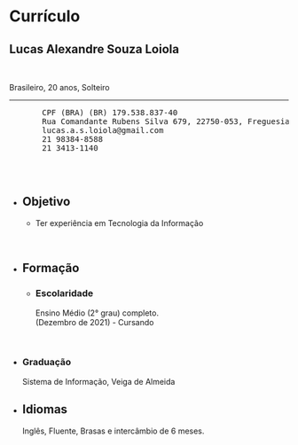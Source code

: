  <head>
     <meta charset = "utf-8">
     <h1>Currículo</h1>
  </head>
  
 <body>
     <h2>Lucas Alexandre Souza Loiola</h2><br>
     <p>Brasileiro, 20 anos, Solteiro</p>
       <hr>
     <pre>
       CPF (BRA) (BR) 179.538.837-40 
       Rua Comandante Rubens Silva 679, 22750-053, Freguesia Jacarépagua, rio de janeiro. 
       lucas.a.s.loiola@gmail.com
       21 98384-8588 
       21 3413-1140
     </pre>
       <br>
     <ul>
       <li>
         <h2>Objetivo</h2>
           <ul>
             <li>
               <p>Ter experiência em Tecnologia da Informação</p>
             </li>
           </ul>
       </li>
         <br>
       <li>
         <h2>Formação</h2>
           <ul>
             <li>
               <h3>Escolaridade</h3>
             </li>
               <p>Ensino Médio (2° grau) completo. <br>
     (Dezembro de 2021) - Cursando</p>
            </ul>
           </li>
       <br>
     <li>
       <h3>Graduação</h3>
         <p>Sistema de Informação, Veiga de Almeida</p>
     </li>
      <li>
       <h2>Idiomas</h2>
     </li>
     <p>Inglês, Fluente, Brasas e intercâmbio de 6 meses.</p>
     </ul>
  </body>
